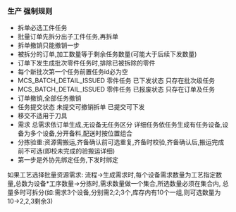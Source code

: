 ### 生产 强制规则
+ 拆单必选工件任务
+ 批量订单先拆分出子工件任务,再拆单
+ 拆单撤销只能撤销一步
+ 被拆分的订单,加工数量等于剩余任务数量(可能大于后续下发数量)
+ 订单下发生成批次零件任务时,排除已被拆除的零件
+ 每个新批次第一个任务前置任务id必为空
+ MCS_BATCH_DETAIL_ISSUED 零件任务 已下发状态 只存在批次级任务
+ MCS_BATCH_DETAIL_ISSUED 零件任务 已报废状态 只存在订单及任务
+ 订单撤销,全部任务撤销
+ 任务提交状态 未提交可撤销拆单 已提交可下发
+ 移交不适用于刀具
+ 需求 总需求依订单生成,无设备无任务区分 详细任务依任务生成有任务设备,设备为多个设备,分开备料,配送时按位置组合
+ 分拣验重:资源需搬运,齐备确认前可选重复,齐备时校验,齐备确认后,搬运完成前不可选(即校未完成的验搬运详细)
+ 第一步是外协先绑定任务,下发时绑定



如果工艺选择批量资源需求:
    流程->生成需求时,每个设备需求数量为工艺指定数量,总数为设备*工序数量->分拣时,需求数量做一个集合,所选数量必须在集合内,
总量多时可拆分(如:需求3个设备,分别需2;2;3个,库存内有10个一组,则可选数量为10->2,2,3剩余3)
